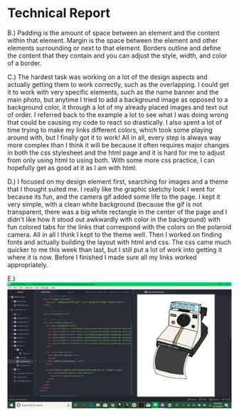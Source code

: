 <h1>Technical Report</h1>

B.) Padding is the amount of space between an element and the content within that element. Margin is the space between the element and other elements surrounding or next to that element. Borders outline and define the content that they contain and you can adjust the style, width, and color of a border.

C.) The hardest task was working on a lot of the design aspects and actually getting them to work correctly, such as the overlapping. I could get it to work with very specific elements, such as the name banner and the main photo, but anytime I tried to add a background image as opposed to a background color, it through a lot of my already placed images and text out of order. I referred back to the example a lot to see what I was doing wrong that could be causing my code to react so drastically. I also spent a lot of time trying to make my links different colors, which took some playing around with, but I finally got it to work! All in all, every step is always way more complex than I think it will be because it often requires major changes in both the css stylesheet and the html page and it is hard for me to adjust from only using html to using both. With some more css practice, I can hopefully get as good at it as I am with html.

D.) I focused on my design element first, searching for images and a theme that I thought suited me. I really like the graphic sketchy look I went for because its fun, and the camera gif added some life to the page. I kept it very simple, with a clean white background (because the gif is not transparent, there was a big white rectangle in the center of the page and I didn't like how it stood out awkwardly with color in the background) with fun colored tabs for the links that correspond with the colors on the polaroid camera. All in all I think I kept to the theme well. Then I worked on finding fonts and actually building the layout with html and css. The css came much quicker to me this week than last, but I still put a lot of work into getting it where it is now. Before I finished I made sure all my links worked appropriately.

E.) <img src="./images/screenshot.png" />
